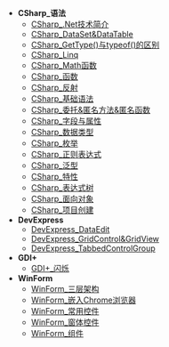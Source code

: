 * **CSharp_语法**
	* [CSharp_.Net技术简介](./Content/Article/技术笔记/CSharp/CSharp_语法/CSharp_.Net技术简介.md)
	* [CSharp_DataSet&DataTable](./Content/Article/技术笔记/CSharp/CSharp_语法/CSharp_DataSet&DataTable.md)
	* [CSharp_GetType()与typeof()的区别](./Content/Article/技术笔记/CSharp/CSharp_语法/CSharp_GetType()与typeof()的区别.md)
	* [CSharp_Linq](./Content/Article/技术笔记/CSharp/CSharp_语法/CSharp_Linq.md)
	* [CSharp_Math函数](./Content/Article/技术笔记/CSharp/CSharp_语法/CSharp_Math函数.md)
	* [CSharp_函数](./Content/Article/技术笔记/CSharp/CSharp_语法/CSharp_函数.md)
	* [CSharp_反射](./Content/Article/技术笔记/CSharp/CSharp_语法/CSharp_反射.md)
	* [CSharp_基础语法](./Content/Article/技术笔记/CSharp/CSharp_语法/CSharp_基础语法.md)
	* [CSharp_委托&匿名方法&匿名函数](./Content/Article/技术笔记/CSharp/CSharp_语法/CSharp_委托&匿名方法&匿名函数.md)
	* [CSharp_字段与属性](./Content/Article/技术笔记/CSharp/CSharp_语法/CSharp_字段与属性.md)
	* [CSharp_数据类型](./Content/Article/技术笔记/CSharp/CSharp_语法/CSharp_数据类型.md)
	* [CSharp_枚举](./Content/Article/技术笔记/CSharp/CSharp_语法/CSharp_枚举.md)
	* [CSharp_正则表达式](./Content/Article/技术笔记/CSharp/CSharp_语法/CSharp_正则表达式.md)
	* [CSharp_泛型](./Content/Article/技术笔记/CSharp/CSharp_语法/CSharp_泛型.md)
	* [CSharp_特性](./Content/Article/技术笔记/CSharp/CSharp_语法/CSharp_特性.md)
	* [CSharp_表达式树](./Content/Article/技术笔记/CSharp/CSharp_语法/CSharp_表达式树.md)
	* [CSharp_面向对象](./Content/Article/技术笔记/CSharp/CSharp_语法/CSharp_面向对象.md)
	* [CSharp_项目创建](./Content/Article/技术笔记/CSharp/CSharp_语法/CSharp_项目创建.md)
* **DevExpress**
	* [DevExpress_DataEdit](./Content/Article/技术笔记/CSharp/DevExpress/DevExpress_DataEdit.md)
	* [DevExpress_GridControl&GridView](./Content/Article/技术笔记/CSharp/DevExpress/DevExpress_GridControl&GridView.md)
	* [DevExpress_TabbedControlGroup](./Content/Article/技术笔记/CSharp/DevExpress/DevExpress_TabbedControlGroup.md)
* **GDI+**
	* [GDI+_闪烁](./Content/Article/技术笔记/CSharp/GDI+/GDI+_闪烁.md)
* **WinForm**
	* [WinForm_三层架构](./Content/Article/技术笔记/CSharp/WinForm/WinForm_三层架构.md)
	* [WinForm_嵌入Chrome浏览器](./Content/Article/技术笔记/CSharp/WinForm/WinForm_嵌入Chrome浏览器.md)
	* [WinForm_常用控件](./Content/Article/技术笔记/CSharp/WinForm/WinForm_常用控件.md)
	* [WinForm_窗体控件](./Content/Article/技术笔记/CSharp/WinForm/WinForm_窗体控件.md)
	* [WinForm_组件](./Content/Article/技术笔记/CSharp/WinForm/WinForm_组件.md)